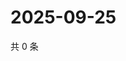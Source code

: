 # 2025-09-25

共 0 条

<!-- BEGIN ZHIHUQUESTIONS -->
<!-- 最后更新时间 Thu Sep 25 2025 18:12:19 GMT+0800 (China Standard Time) -->

<!-- END ZHIHUQUESTIONS -->

